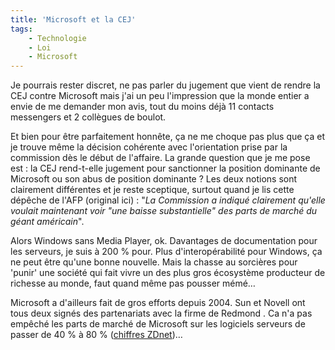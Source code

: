 ```yaml
---
title: 'Microsoft et la CEJ'
tags:
    - Technologie
    - Loi
    - Microsoft
---
```


Je pourrais rester discret, ne pas parler du jugement que vient de rendre la CEJ
contre Microsoft mais j'ai un peu l'impression que la monde entier a envie de me
demander mon avis, tout du moins déjà 11 contacts messengers et 2 collègues de
boulot.

Et bien pour être parfaitement honnête, ça ne me choque pas plus que ça et je
trouve même la décision cohérente avec l'orientation prise par la commission dès
le début de l'affaire. La grande question que je me pose est&nbsp;: la CEJ
rend-t-elle jugement pour sanctionner la position dominante de Microsoft ou son
abus de position dominante&nbsp;? Les deux notions sont clairement différentes
et je reste sceptique, surtout quand je lis cette dépêche de l'AFP (original
ici)&nbsp;: "_La Commission a indiqué clairement qu'elle voulait maintenant voir
"une baisse substantielle" des parts de marché du géant américain_".

Alors Windows sans Media Player, ok. Davantages de documentation pour les
serveurs, je suis à 200 % pour. Plus d'interopérabilité pour Windows, ça ne peut
être qu'une bonne nouvelle. Mais la chasse au sorcières pour 'punir' une société
qui fait vivre un des plus gros écosystème producteur de richesse au monde, faut
quand même pas pousser mémé…

Microsoft a d'ailleurs fait de gros efforts depuis 2004\. Sun et Novell ont tous
deux signés des partenariats avec la firme de Redmond . Ca n'a pas empêché les
parts de marché de Microsoft sur les logiciels serveurs de passer de 40 % à 80 %
([chiffres ZDnet](http://www.zdnet.fr/actualites/concurrence-le-bras-de-fer-entre-microsoft-et-bruxelles-n-est-pas-termine-39373364.htm))…
